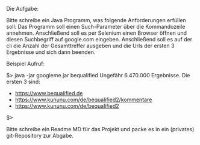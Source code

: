 Die Aufgabe:

Bitte schreibe ein Java Programm, was folgende Anforderungen erfüllen soll:
Das Programm soll einen Such-Parameter über die Kommandozeile annehmen. Anschließend soll es per Selenium einen Browser öffnen und diesen Suchbegriff auf google.com eingeben.
Anschließend soll es auf der cli die Anzahl der Gesamttreffer ausgeben und die Urls der ersten 3 Ergebnisse und sich dann beenden.

Beispiel Aufruf:

$> java -jar googleme.jar bequalified
Ungefähr 6.470.000 Ergebnisse. Die ersten 3 sind:
- https://www.bequalified.de
- https://www.kununu.com/de/bequalified2/kommentare 
- https://www.kununu.com/de/bequalified2

$>

Bitte schreibe ein Readme.MD für das Projekt und packe es in ein (privates) git-Repository zur Abgabe.
